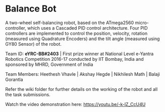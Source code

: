 # Balance Bot

A two-wheel self-balancing robot, based on the ATmega2560 micro-controller, which uses a Cascaded PID control architecture. Four PID controllers are implemented to control the position, velocity, rotation (measured using Quadrature Encoders) and the tilt angle (measured using GY80 Sensor) of the robot. 

Team ID: **eYRC-BB#2403** | 
First prize winner at National Level e-Yantra Robotics Competition 2016-17 conducted by IIT Bombay, India and sponsored by MHRD, Government of India

Team Members: Heethesh Vhavle | Akshay Hegde | Nikhilesh Math | Balaji Gorantla

Refer the wiki folder for further details on the working of the robot and all the task submissions.

Watch the video demonstration here: https://youtu.be/-k-lZ_CcU4U
